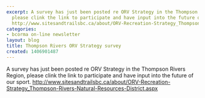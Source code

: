 ```yaml
---
excerpt: A survey has just been posted re ORV Strategy in the Thompson Rivers Region,
  please clink the link to participate and have input into the future of our sport.
  http://www.sitesandtrailsbc.ca/about/ORV-Recreation-Strategy_Thompson-Rivers-Natural-Resources-District.aspx
categories:
- bcorma on-line newsletter
layout: blog
title: Thompson Rivers ORV Strategy survey
created: 1406901487
---
```

A survey has just been posted re ORV Strategy in the Thompson Rivers Region, please clink the link to participate and have input into the future of our sport. http://www.sitesandtrailsbc.ca/about/ORV-Recreation-Strategy_Thompson-Rivers-Natural-Resources-District.aspx
